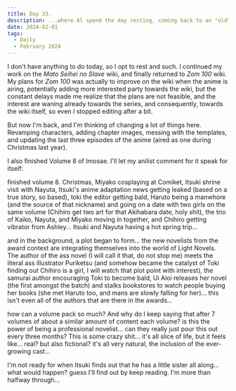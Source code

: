 ```yaml
---
title: Day 33.
description: ...where Al spend the day resting, coming back to an "old" wiki, and finishing Imosae volume 8.
date: 2024-02-01
tags: 
  - Daily
  - February 2024
---
```


I don't have anything to do today, so I opt to rest and such. I continued my work on the *Mato Seihei no Slave* wiki, and finally returned to *Zom 100* wiki. My plans for *Zom 100* was actually to improve on the wiki when the anime is airing, potentially adding more interested party towards the wiki, but the constant delays made me realize that the plans are not feasible, and the interest are waning already towards the series, and consequently, towards the wiki itself, so even *I* stopped editing after a bit.

But now I'm back, and I'm thinking of changing a lot of things here. Revamping characters, adding chapter images, messing with the templates, and updating the last three episodes of the anime (aired as one during Christmas last year).

I also finished Volume 8 of Imosae. I'll let my anilist comment for it speak for itself:

finished volume 8. Christmas, Miyako cosplaying at Comiket, Itsuki shrine visit with Nayuta, Itsuki's anime adaptation news getting leaked (based on a true story, so based), toki the editor getting bald, Haruto being a manwhore (and the source of that nickname) and going on a date with two girls on the same volume (Chihiro get two art for that Akihabara date, holy shit), the trio of Kaiko, Nayuta, and Miyako moving in together, and Chihiro getting vibrator from Ashley... Itsuki and Nayuta having a hot spring trip...

and in the background, a plot began to form... the new novelists from the award contest are integrating themselves into the world of Light Novels. The author of the ass novel (I will call it that, do not stop me) meets the literal ass illustrator Puriketsu (and somehow became the catalyst of Toki finding out Chihiro is a girl, I will watch that plot point with interest), the samurai author encouraging Toki to become bald, Ui Aioi releases her novel (the first amongst the batch) and stalks bookstores to watch people buying her books (she met Haruto too, and mans are slowly falling for her)... this isn't even all of the authors that are there in the awards...

how can a volume pack so much? And why do I keep saying that after 7 volumes of about a similar amount of content each volume? is this the power of being a professional novelist... can they really just pour this out every three months? This is some crazy shit... it's all slice of life, but it feels like... real? but also fictional? it's all very natural, the inclusion of the ever-growing cast...

I'm not ready for when Itsuki finds out that he has a little sister all along... what would happen? guess I'll find out by keep reading. I'm more than halfway through...